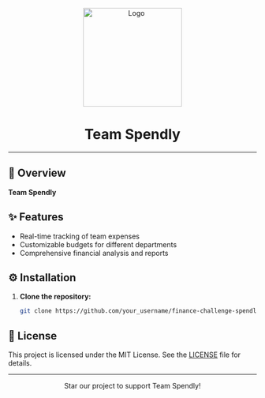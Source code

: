 <p align="center">
  <img src="" alt="Logo" width="200" />
</p>

<h1 align="center">Team Spendly</h1>

---

## 🚀 Overview

**Team Spendly** 

## ✨ Features

- Real-time tracking of team expenses
- Customizable budgets for different departments
- Comprehensive financial analysis and reports

## ⚙️ Installation

1. **Clone the repository:**
    ```bash
    git clone https://github.com/your_username/finance-challenge-spendly.git
    ```

## 📝 License

This project is licensed under the MIT License. See the [LICENSE](LICENSE) file for details.

---

<p align="center">
  Star our project to support Team Spendly!
</p>

